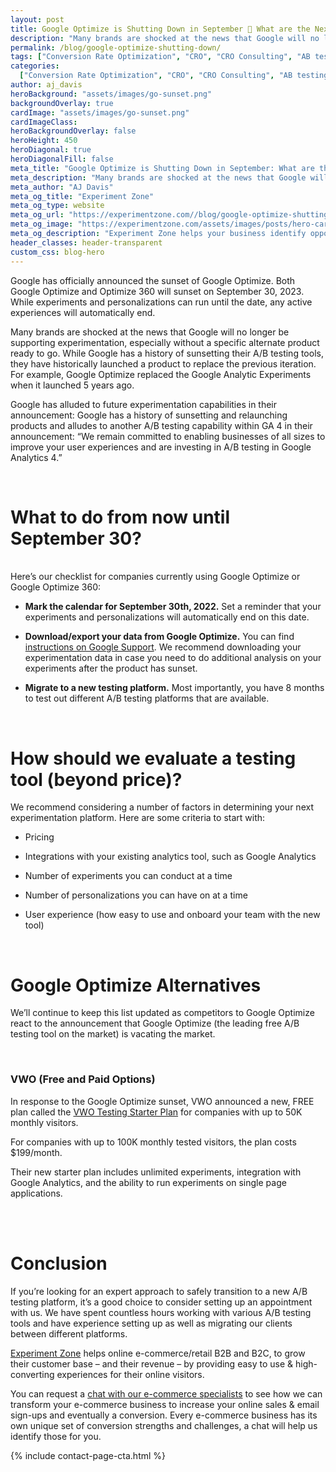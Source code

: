 ```yaml
---
layout: post
title: Google Optimize is Shutting Down in September 🙁 What are the Next Best Alternatives for Affordable A/B Testing Tools?
description: "Many brands are shocked at the news that Google will no longer be supporting experimentation, especially without a specific alternate product ready to go."
permalink: /blog/google-optimize-shutting-down/
tags: ["Conversion Rate Optimization", "CRO", "CRO Consulting", "AB testing","Google Optimize"]
categories:
  ["Conversion Rate Optimization", "CRO", "CRO Consulting", "AB testing","Google Optimize"]
author: aj_davis
heroBackground: "assets/images/go-sunset.png"
backgroundOverlay: true
cardImage: "assets/images/go-sunset.png"
cardImageClass:
heroBackgroundOverlay: false
heroHeight: 450
heroDiagonal: true
heroDiagonalFill: false
meta_title: "Google Optimize is Shutting Down in September: What are the Next Best Alternatives for Affordable A/B Testing Tools?"
meta_description: "Many brands are shocked at the news that Google will no longer be supporting experimentation, especially without a specific alternate product ready to go."
meta_author: "AJ Davis"
meta_og_title: "Experiment Zone"
meta_og_type: website
meta_og_url: "https://experimentzone.com//blog/google-optimize-shutting-down/"
meta_og_image: "https://experimentzone.com/assets/images/posts/hero-cart.jpg"
meta_og_description: "Experiment Zone helps your business identify opportunities and evaluate ideas using data, so that you can improve customer experiences and increase sales."
header_classes: header-transparent
custom_css: blog-hero
---
```


Google has officially announced the sunset of Google Optimize. Both Google Optimize and Optimize 360 will sunset on September 30, 2023. While experiments and personalizations can run until the date, any active experiences will automatically end.

Many brands are shocked at the news that Google will no longer be supporting experimentation, especially without a specific alternate product ready to go. While Google has a history of sunsetting their A/B testing tools, they have historically launched a product to replace the previous iteration. For example, Google Optimize replaced the Google Analytic Experiments when it launched 5 years ago.

Google has alluded to future experimentation capabilities in their announcement: Google has a history of sunsetting and relaunching products and alludes to another A/B testing capability within GA 4 in their announcement: “We remain committed to enabling businesses of all sizes to improve your user experiences and are investing in A/B testing in Google Analytics 4.”

<br/>

# What to do from now until September 30?

<br/>
Here’s our checklist for companies currently using Google Optimize or Google Optimize 360:

- <b> Mark the calendar for September 30th, 2022.</b> Set a reminder that your experiments and personalizations will automatically end on this date.

- <b> Download/export your data from Google Optimize.</b>
You can find [instructions on Google Support](https://support.google.com/optimize/answer/10147298#how-to-do-it). We recommend downloading your experimentation data in case you need to do additional analysis on your experiments after the product has sunset.

- <b>Migrate to a new testing platform.</b> Most importantly, you have 8 months to test out different A/B testing platforms that are available.

<br/>

# How should we evaluate a testing tool (beyond price)?
We recommend considering a number of factors in determining your next experimentation platform. Here are some criteria to start with:

- Pricing

- Integrations with your existing analytics tool, such as Google Analytics

- Number of experiments you can conduct at a time

- Number of personalizations you can have on at a time

- User experience (how easy to use and onboard your team with the new tool)

<br/>

# Google Optimize Alternatives
We’ll continue to keep this list updated as competitors to Google Optimize react to the announcement that Google Optimize (the leading free A/B testing tool on the market) is vacating the market.

<br/>

### VWO (Free and Paid Options)
In response to the Google Optimize sunset, VWO announced a new, FREE plan called the [VWO Testing Starter Plan](https://vwo.com/blog/launching-a-free-plan-of-vwo-testing-a-better-google-optimize/) for companies with up to 50K monthly visitors.

For companies with up to 100K monthly tested visitors, the plan costs $199/month.

Their new starter plan includes unlimited experiments, integration with Google Analytics, and the ability to run experiments on single page applications.

<br/>



<br/>

# Conclusion

If you’re looking for an expert approach to safely transition to a new A/B testing platform, it’s a good choice to consider setting up an appointment with us. We have spent countless hours working with various A/B testing tools and have experience setting up as well as migrating our clients between different platforms.

[Experiment Zone](https://experimentzone.com/) helps online e-commerce/retail B2B and B2C, to grow their customer base – and their revenue – by providing easy to use & high-converting experiences for their online visitors.

You can request a [chat with our e-commerce specialists](https://experimentzone.com/consult/#free-consult-form) to see how we can transform your e-commerce business to increase your online sales & email sign-ups and eventually a conversion. Every e-commerce business has its own unique set of conversion strengths and challenges, a chat will help us identify those for you.




{% include contact-page-cta.html %}
